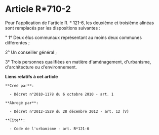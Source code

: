 # Article R*710-2

Pour l'application de l'article R. * 121-6, les deuxième et troisième alinéas sont remplacés par les dispositions
suivantes : 

" 1° Deux élus communaux représentant au moins deux communes différentes ; 

2° Un conseiller général ; 

3° Trois personnes qualifiées en matière d'aménagement, d'urbanisme, d'architecture ou d'environnement.

**Liens relatifs à cet article**

	**Créé par**:

	  - Décret n°2010-1178 du 6 octobre 2010 - art. 1

	**Abrogé par**:

	  - Décret n°2012-1529 du 28 décembre 2012 - art. 12 (V)

	**Cite**:

	  - Code de l'urbanisme - art. R*121-6
